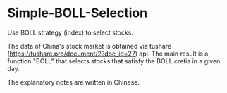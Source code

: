 # Simple-BOLL-Selection
Use BOLL strategy (index) to select stocks.

The data of China's stock market is obtained via tushare (https://tushare.pro/document/2?doc_id=27) api. The main result is a function "BOLL" that selects stocks that satisfy the BOLL cretia in a given day.

The explanatory notes are written in Chinese. 
